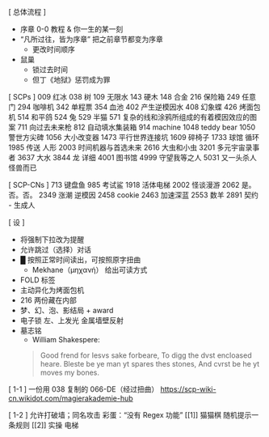 [ 总体流程 ]
* 序章 0-0 教程 & 你一生的某一刻
* “凡所过往，皆为序章” 把之前章节都变为序章
	* 更改时间顺序
* 鼠巢
	* 锁过去时间
	* 但丁《地狱》惩罚成为罪

[ SCPs ]
009 红冰
038 树
109 无限水
143 硬木
148 合金
216 保险箱
249 任意门
294 咖啡机
342 单程票
354 血池
402 产生逆模因水
408 幻象蝶
426 烤面包机
514 和平鸽
524 兔
529 半猫
571 复杂的线和涂鸦所组成的有着模因效应的图案
711 向过去未来枪
812 自动填水集装箱
914 machine
1048 teddy bear
1050 警世方尖碑
1056 大小改变器
1473 平行世界连接坑
1609 碎椅子
1733 球馆 循环
1985 传送 人形
2003 时间机器与首选未来
2616 大虫和小虫
3201 多元宇宙录事者
3637 大水
3844 龙 详细
4001 图书馆
4999 守望我等之人
5031 又一头杀人怪兽而已

[ SCP-CNs ]
713 键盘鱼
985 考试鲨
1918 活体电梯
2002 怪谈漫游
2062 是。否。否。
2349 涨潮 逆模因
2458 cookie
2463 加速深蓝
2553 数羊
2891 契约 - 生成人

[ 设 ]
* 将强制下拉改为提醒
* 允许跳过（选择）对话
* █ 按照正常时间读出，可按照原字扭曲
	* Mekhane（μηχανή） 给出可读方式
* FOLD 标签
* 主动异化为烤面包机
* 216 两份藏在内部
* 梦、幻、泡、影结局 + award
* 电子锁 左、上发光 金属墙壁反射
* 墓志铭
	* William Shakespere:
	> Good frend for Iesvs sake forbeare,
	> To digg the dvst encloased heare.
	> Bleste be ye man yt spares thes stones,
	> And cvrst be he yt moves my bones.

[ 1-1 ]
一份用 038 复制的 066-DE（经过扭曲）
https://scp-wiki-cn.wikidot.com/magierakademie-hub

[ 1-2 ]
允许打破墙；同名攻击
彩蛋：“没有 Regex 功能”
[[1]] 猫猫棋 随机提示一条规则
[[2]] 实操 电梯
